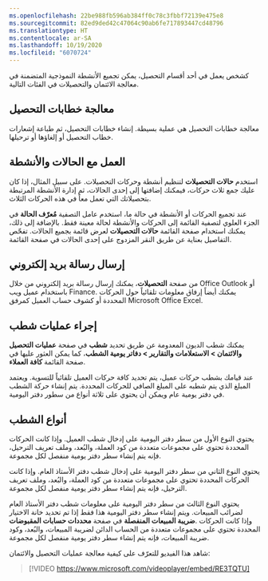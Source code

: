 ```yaml
---
ms.openlocfilehash: 22be988fb596ab384ff0c78c3fbbf72139e475e8
ms.sourcegitcommit: 82ed9ded42c47064c90ab6fe717893447cd48796
ms.translationtype: HT
ms.contentlocale: ar-SA
ms.lasthandoff: 10/19/2020
ms.locfileid: "6070724"
---
```

كشخص يعمل في أحد أقسام التحصيل، يمكن تجميع الأنشطة النموذجية المتضمنة في معالجة الائتمان والتحصيلات في الفئات التالية.

## <a name="process-collection-letters"></a>معالجة خطابات التحصيل

معالجة خطابات التحصيل هي عملية بسيطة. إنشاء خطابات التحصيل، ثم طباعة إشعارات خطاب التحصيل أو إلغاؤها أو ترحيلها.

## <a name="working-with-cases-and-activities"></a>العمل مع الحالات والأنشطة 

استخدم **حالات التحصيلات** لتنظيم أنشطة وحركات التحصيلات. على سبيل المثال، إذا كان عليك جمع ثلاث حركات، فيمكنك إضافتها إلى إحدى الحالات، ثم إدارة الأنشطة المرتبطة بتحصيلاتك التي تعمل معاً في هذه الحركات الثلاث.

عند تجميع الحركات أو الأنشطة في حالة ما، استخدم عامل التصفية **مُعرّف الحالة** في الجزء العلوي لتصفية القائمة إلى الحركات والأنشطة لحالة معينة فقط. بالإضافة إلى ذلك، يمكنك استخدام صفحة القائمة **حالات التحصيلات** لعرض قائمة بجميع الحالات. تفحّص التفاصيل بعناية عن طريق النقر المزدوج على إحدى الحالات في صفحة القائمة.

## <a name="send-an-email-message"></a>إرسال رسالة بريد إلكتروني 

من صفحة **التحصيلات**، يمكنك إرسال رسالة بريد إلكتروني من خلال Office Outlook أو باستخدام عميل ويب Finance. يمكنك أيضاً إرفاق معلومات تلقائياً حول الحركات المحددة أو كشوف حساب العميل كمرفق Microsoft Office Excel.

## <a name="perform-write-offs"></a>إجراء عمليات شطب

يمكنك شطب الديون المعدومة عن طريق تحديد **شطب** في صفحة **عمليات التحصيل والائتمان > الاستعلامات والتقارير > دفاتر يومية الشطب**، كما يمكن العثور عليها في صفحة القائمة **كافة العملاء**.

عند قيامك بشطب حركات عميل، يتم تحديد كافة حركات العميل تلقائياً للتسوية. ويعتمد المبلغ الذي يتم شطبه على المبلغ الصافي للحركات المحددة. يتم إنشاء حركة الشطب في دفتر يومية عام ويمكن أن يحتوي على ثلاثة أنواع من سطور دفتر اليومية.

## <a name="write-off-types"></a>أنواع الشطب 

يحتوي النوع الأول من سطر دفتر اليومية على إدخال شطب العميل. وإذا كانت الحركات المحددة تحتوي على مجموعات متعددة من كود العملة، والبُعد، وملف تعريف الترحيل، فإنه يتم إنشاء سطر دفتر يومية منفصل لكل مجموعة.

يحتوي النوع الثاني من سطر دفتر اليومية على إدخال شطب دفتر الأستاذ العام. وإذا كانت الحركات المحددة تحتوي على مجموعات متعددة من كود العملة، والبُعد، وملف تعريف الترحيل، فإنه يتم إنشاء سطر دفتر يومية منفصل لكل مجموعة.

يحتوي النوع الثالث من سطر دفتر اليومية على معلومات شطب دفتر الأستاذ العام لضرائب المبيعات. ويتم إنشاء سطر دفتر اليومية هذا فقط إذا تم تحديد خانة الاختيار **ضريبة المبيعات المنفصلة** في صفحة **‏‏محددات حسابات المقبوضات‏‎**. وإذا كانت الحركات المحددة تحتوي على مجموعات متعددة من الحساب الدائن لضريبة المبيعات، والبُعد، وكود ضريبة المبيعات، فإنه يتم إنشاء سطر دفتر يومية منفصل لكل مجموعة.

شاهد هذا الفيديو للتعرّف على كيفية معالجة عمليات التحصيل والائتمان:



 > [!VIDEO https://www.microsoft.com/videoplayer/embed/RE3TQTU]



